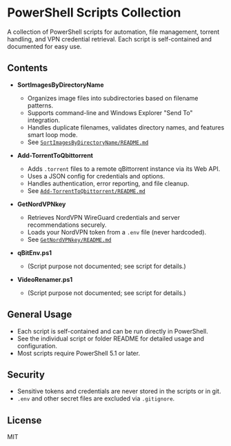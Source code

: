 # PowerShell Scripts Collection

A collection of PowerShell scripts for automation, file management, torrent handling, and VPN credential retrieval. Each script is self-contained and documented for easy use.

## Contents

- **SortImagesByDirectoryName**
  - Organizes image files into subdirectories based on filename patterns.
  - Supports command-line and Windows Explorer "Send To" integration.
  - Handles duplicate filenames, validates directory names, and features smart loop mode.
  - See [`SortImagesByDirectoryName/README.md`](./SortImagesByDirectoryName/README.md)

- **Add-TorrentToQbittorrent**
  - Adds `.torrent` files to a remote qBittorrent instance via its Web API.
  - Uses a JSON config for credentials and options.
  - Handles authentication, error reporting, and file cleanup.
  - See [`Add-TorrentToQbittorrent/README.md`](./Add-TorrentToQbittorrent/README.md)

- **GetNordVPNkey**
  - Retrieves NordVPN WireGuard credentials and server recommendations securely.
  - Loads your NordVPN token from a `.env` file (never hardcoded).
  - See [`GetNordVPNkey/README.md`](./GetNordVPNkey/README.md)

- **qBitEnv.ps1**
  - (Script purpose not documented; see script for details.)

- **VideoRenamer.ps1**
  - (Script purpose not documented; see script for details.)

## General Usage

- Each script is self-contained and can be run directly in PowerShell.
- See the individual script or folder README for detailed usage and configuration.
- Most scripts require PowerShell 5.1 or later.

## Security
- Sensitive tokens and credentials are never stored in the scripts or in git.
- `.env` and other secret files are excluded via `.gitignore`.

## License
MIT
